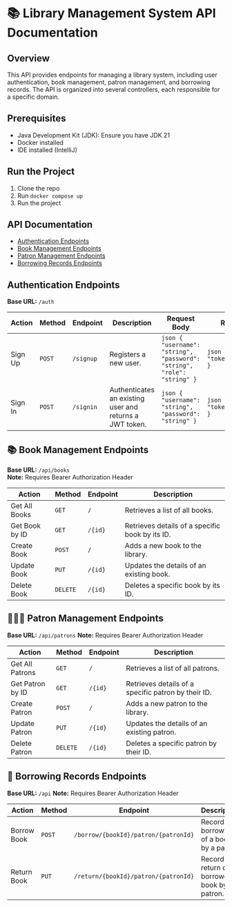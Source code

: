 # 📚 Library Management System API Documentation

## Overview

This API provides endpoints for managing a library system, including user authentication, book management, patron management, and borrowing records. The API is organized into several controllers, each responsible for a specific domain.

## Prerequisites

- Java Development Kit (JDK): Ensure you have JDK 21
- Docker installed
- IDE installed (IntelliJ)

## Run the Project

1. Clone the repo
2. Run `docker compose up`
3. Run the project

## API Documentation

- [Authentication Endpoints](#authentication-endpoints)
- [Book Management Endpoints](#book-management-endpoints)
- [Patron Management Endpoints](#patron-management-endpoints)
- [Borrowing Records Endpoints](#borrowing-records-endpoints)

## Authentication Endpoints

**Base URL:** `/auth`

| **Action** | **Method** | **Endpoint** | **Description** | **Request Body** | **Response** |
|------------|------------|--------------|-----------------|------------------|--------------|
| Sign Up    | `POST`     | `/signup`    | Registers a new user. | ```json { "username": "string", "password": "string", "role": "string" } ``` | ```json { "token": "token_generated" } ``` |
| Sign In    | `POST`     | `/signin`    | Authenticates an existing user and returns a JWT token. | ```json { "username": "string", "password": "string" } ``` | ```json { "token": "token_generated" } ``` |

## 📚 Book Management Endpoints

**Base URL:** `/api/books`  
**Note:** Requires Bearer Authorization Header

| **Action**     | **Method** | **Endpoint** | **Description** |
|----------------|------------|--------------|-----------------|
| Get All Books  | `GET`      | `/`          | Retrieves a list of all books. |
| Get Book by ID | `GET`      | `/{id}`      | Retrieves details of a specific book by its ID. |
| Create Book    | `POST`     | `/`          | Adds a new book to the library. |
| Update Book    | `PUT`      | `/{id}`      | Updates the details of an existing book. |
| Delete Book    | `DELETE`   | `/{id}`      | Deletes a specific book by its ID. |

## 🧑‍🤝‍🧑 Patron Management Endpoints

**Base URL:** `/api/patrons`
**Note:** Requires Bearer Authorization Header

| **Action**       | **Method** | **Endpoint** | **Description** |
|------------------|------------|--------------|-----------------|
| Get All Patrons  | `GET`      | `/`          | Retrieves a list of all patrons. |
| Get Patron by ID | `GET`      | `/{id}`      | Retrieves details of a specific patron by their ID. |
| Create Patron    | `POST`     | `/`          | Adds a new patron to the library. |
| Update Patron    | `PUT`      | `/{id}`      | Updates the details of an existing patron. |
| Delete Patron    | `DELETE`   | `/{id}`      | Deletes a specific patron by their ID. |

## 📅 Borrowing Records Endpoints

**Base URL:** `/api`
**Note:** Requires Bearer Authorization Header

| **Action**   | **Method** | **Endpoint**                                       | **Description** |
|--------------|------------|----------------------------------------------------|-----------------|
| Borrow Book  | `POST`     | `/borrow/{bookId}/patron/{patronId}`               | Records the borrowing of a book by a patron. |
| Return Book  | `PUT`      | `/return/{bookId}/patron/{patronId}`               | Records the return of a borrowed book by a patron. |
